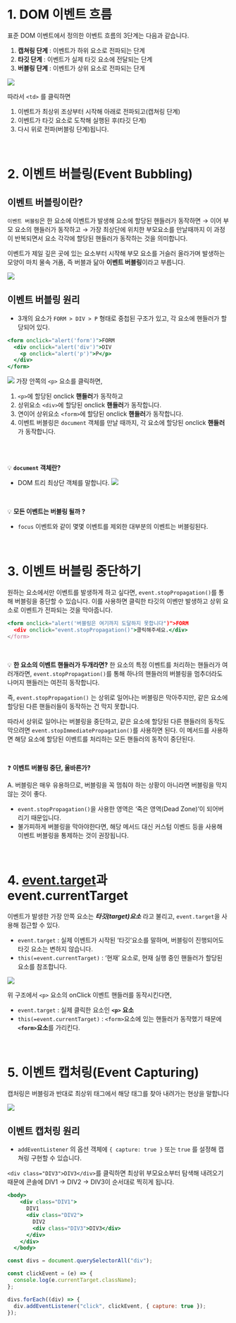 # 1. DOM 이벤트 흐름

표준 DOM 이벤트에서 정의한 이벤트 흐름의 3단계는 다음과 같습니다.

1. **캡쳐링 단계** :  이벤트가 하위 요소로 전파되는 단계
2. **타깃 단계** : 이벤트가 실제 타깃 요소에 전달되는 단계
3. **버블링 단계** : 이벤트가 상위 요소로 전파되는 단계

![](https://velog.velcdn.com/images/haizel/post/cf797d1d-762f-41b8-b0f9-ca58b70502be/image.png)


따라서 `<td>` 를 클릭하면

1. 이벤트가 최상위 조상부터 시작해 아래로 전파되고(캡쳐링 단계)
2. 이벤트가 타깃 요소로 도착해 실행된 후(타깃 단계)
3. 다시 위로 전파(버블링 단계)됩니다.

<br />

# 2. **이벤트 버블링(Event Bubbling)**


## 이벤트 버블링이란?

`이벤트 버블링`은 한 요소에 이벤트가 발생해 요소에 할당된 핸들러가 동작하면 → 이어 부모 요소의 핸들러가 동작하고 → 가장 최상단에 위치한 부모요소를 만날때까지 이 과정이 반복되면서 요소 각각에 할당된 핸들러가 동작하는 것을 의미합니다.

이벤트가 제일 깊은 곳에 있는 요소부터 시작해 부모 요소를 거슬러 올라가며 발생하는 모양이 마치 물속 거품, 즉 버블과 닮아 **이벤트 버블링**이라고 부릅니다.

![](https://velog.velcdn.com/images/haizel/post/b94f9e23-04d6-4dec-8532-4c19c49a40c7/image.png)


## 이벤트 버블링 원리

- 3개의 요소가 `FORM > DIV > P` 형태로 중첩된 구조가 있고, 각 요소에 핸들러가 할당되어 있다.

```jsx
<form onclick="alert('form')">FORM
  <div onclick="alert('div')">DIV
    <p onclick="alert('p')">P</p>
  </div>
</form>
```
![](https://velog.velcdn.com/images/haizel/post/3c69dbb4-8c0a-4330-8289-4b7740807a4d/image.png)
가장 안쪽의 `<p>` 요소를 클릭하면,

1. `<p>`에 할당된 onclick **핸들러**가 동작하고
2. 상위요소 `<div>`에 할당된  onclick **핸들러**가 동작합니다.
3. 연이어 상위요소 `<form>`에 할당된  onclick **핸들러**가 동작합니다.
4. 이벤트 버블링은 `document` 객체를 만날 때까지, 각 요소에 할당된  onclick **핸들러**가 동작합니다.
<br />

<br />

💡 **`document` 객체란?**
- DOM 트리 최상단 객체를 말합니다.
![](https://velog.velcdn.com/images/haizel/post/7dc6104a-7e3e-4c37-b44c-d7692b685bfb/image.png)

<br />

>
💡 **모든 이벤트는 버블링 될까 ?**
- `focus` 이벤트와 같이 몇몇 이벤트를 제외한 대부분의 이벤트는 버블링된다.

<br />

# 3. 이벤트 버블링 중단하기

원하는 요소에서만 이벤트를 발생하게 하고 싶다면, `event.stopPropagation()`를 통해 버블링을 중단할 수 있습니다. 이를 사용하면 클릭한 타깃의 이벤만 발생하고 상위 요소로 이벤트가 전파되는 것을 막아줍니다.

```jsx
<form onclick="alert('버블링은 여기까지 도달하지 못합니다")">FORM
  <div onclick="event.stopPropagation()">클릭해주세요.</div>
</form>
```

<br />

>
💡 **한 요소의 이벤트 핸들러가 두개라면?**
한 요소의 특정 이벤트를 처리하는 핸들러가 여러개라면, `event.stopPropagation()`를 통해 하나의 핸들러의 버블링을 멈추더라도 나머지 핸들러는 여전히 동작합니다.
>
즉,  `event.stopPropagation()` 는 상위로 일어나는 버블링은 막아주지만, 같은 요소에 할당된 다른 핸들러들이 동작하는 건 막지 못합니다.
>
따라서 상위로 일어나는 버블링을 중단하고, 같은 요소에 할당된 다른 핸들러의 동작도 막으려면 `event.stopImmediatePropagation()`를 사용하면 된다. 이 메서드를 사용하면 해당 요소에 할당된 이벤트를 처리하는 모든 핸들러의 동작이 중단된다.


<br />

>
❓ **이벤트 버블링 중단, 올바른가?**
>
A. 버블링은 매우 유용하므로, 버블링을 꼭 멈춰야 하는 상황이 아니라면 버블링을 막지 않는 것이 좋다.
>
- `event.stopPropagation()`을 사용한 영역은 ‘죽은 영역(Dead Zone)’이 되어버리기 때문입니다.
- 불가피하게 버블링을 막아야한다면, 해당 메서드 대신 커스텀 이벤드 등을 사용해 이벤트 버블링을 통제하는 것이 권장됩니다.

<br />

# 4. [event.target](http://event.target)과 event.currentTarget

이벤트가 발생한 가장 안쪽 요소는 ***타깃(target)요소*** 라고 불리고, `event.target`을 사용해 접근할 수 있다.

- `event.target` : 실제 이벤트가 시작된 ‘타깃’요소를 말하며, 버블링이 진행되어도 타깃 요소는 변하지 않습니다.
- `this(=event.currentTarget)` : ‘현재’ 요소로, 현재 실행 중인 핸들러가 할당된 요소를 참조합니다.

![](https://velog.velcdn.com/images/haizel/post/c8e17211-263f-4c62-8d64-bad8b1c77631/image.png)

위 구조에서 `<p>` 요소의 onClick 이벤트 핸들러를 동작시킨다면,

- `event.target` : 실제 클릭한 요소인 **`<p>` 요소**
- `this(=event.currentTarget)` : `<form>`요소에 있는 핸들러가 동작했기 때문에 **`<form>`요소**를 가리킨다.


<br />


# 5. **이벤트 캡처링(Event Capturing)**


캡처링은 버블링과 반대로 최상위 태그에서 해당 태그를 찾아 내려가는 현상을 말합니다

![](https://velog.velcdn.com/images/haizel/post/29f09ba8-ee04-48b4-932c-59aacb284bc8/image.png)

## 이벤트 캡처링 원리

- `addEventListener` 의 옵션 객체에 `{ capture: true }` 또는 `true` 를 설정해 캡쳐링 구현할 수 있습니다.

`<div class="DIV3">DIV3</div>`를 클릭하면 최상위 부모요소부터 탐색해 내려오기 때문에 콘솔에 DIV1 → DIV2 → DIV3이 순서대로 찍히게 됩니다.

```jsx
<body>
    <div class="DIV1">
      DIV1
      <div class="DIV2">
        DIV2
        <div class="DIV3">DIV3</div>
      </div>
    </div>
  </body>

const divs = document.querySelectorAll("div");

const clickEvent = (e) => {
  console.log(e.currentTarget.className);
};

divs.forEach((div) => {
  div.addEventListener("click", clickEvent, { capture: true });
});
```